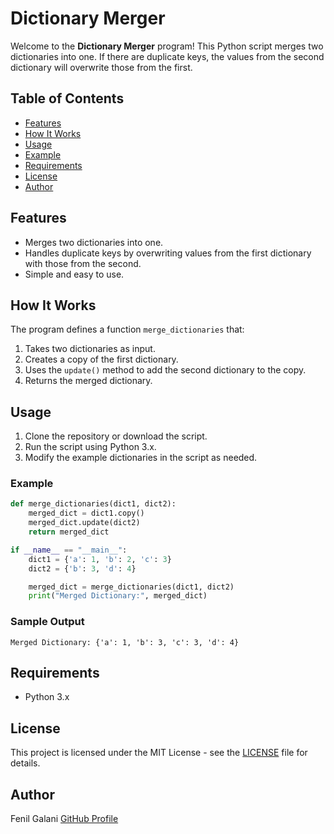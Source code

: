 # Dictionary Merger

Welcome to the **Dictionary Merger** program! This Python script merges two dictionaries into one. If there are duplicate keys, the values from the second dictionary will overwrite those from the first.

## Table of Contents

- [Features](#features)
- [How It Works](#how-it-works)
- [Usage](#usage)
- [Example](#example)
- [Requirements](#requirements)
- [License](#license)
- [Author](#author)

## Features

- Merges two dictionaries into one.
- Handles duplicate keys by overwriting values from the first dictionary with those from the second.
- Simple and easy to use.

## How It Works

The program defines a function `merge_dictionaries` that:
1. Takes two dictionaries as input.
2. Creates a copy of the first dictionary.
3. Uses the `update()` method to add the second dictionary to the copy.
4. Returns the merged dictionary.

## Usage

1. Clone the repository or download the script.
2. Run the script using Python 3.x.
3. Modify the example dictionaries in the script as needed.

### Example

```python
def merge_dictionaries(dict1, dict2):
    merged_dict = dict1.copy()
    merged_dict.update(dict2)
    return merged_dict

if __name__ == "__main__":
    dict1 = {'a': 1, 'b': 2, 'c': 3}
    dict2 = {'b': 3, 'd': 4}

    merged_dict = merge_dictionaries(dict1, dict2)
    print("Merged Dictionary:", merged_dict)
```

### Sample Output

```
Merged Dictionary: {'a': 1, 'b': 3, 'c': 3, 'd': 4}
```

## Requirements

- Python 3.x

## License

This project is licensed under the MIT License - see the [LICENSE](LICENSE) file for details.

## Author

Fenil Galani
[GitHub Profile](https://github.com/FenilGalani07/Cryptography-Network-Security_2.git)

